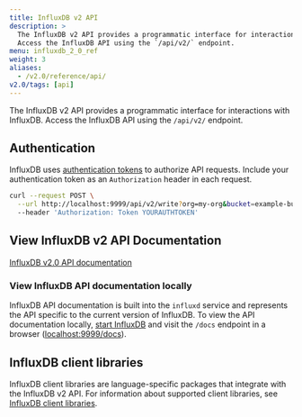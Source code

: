 ```yaml
---
title: InfluxDB v2 API
description: >
  The InfluxDB v2 API provides a programmatic interface for interactions with InfluxDB.
  Access the InfluxDB API using the `/api/v2/` endpoint.
menu: influxdb_2_0_ref
weight: 3
aliases:
  - /v2.0/reference/api/
v2.0/tags: [api]
---
```


The InfluxDB v2 API provides a programmatic interface for interactions with InfluxDB.
Access the InfluxDB API using the `/api/v2/` endpoint.

## Authentication
InfluxDB uses [authentication tokens](/v2.0/security/tokens/) to authorize API requests.
Include your authentication token as an `Authorization` header in each request.

```sh
curl --request POST \
  --url http://localhost:9999/api/v2/write?org=my-org&bucket=example-bucket \
  --header 'Authorization: Token YOURAUTHTOKEN'
```

## View InfluxDB v2 API Documentation
<a class="btn" href="/v2.0/api/">InfluxDB v2.0 API documentation</a>

### View InfluxDB API documentation locally
InfluxDB API documentation is built into the `influxd` service and represents
the API specific to the current version of InfluxDB.
To view the API documentation locally, [start InfluxDB](/v2.0/get-started/#start-influxdb)
and visit the `/docs` endpoint in a browser ([localhost:9999/docs](http://localhost:9999/docs)).

## InfluxDB client libraries
InfluxDB client libraries are language-specific packages that integrate with the InfluxDB v2 API.
For information about supported client libraries, see [InfluxDB client libraries](/v2.0/reference/api/client-libraries/).
